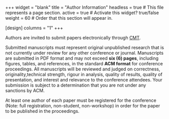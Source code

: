 +++
widget = "blank" 
title = "Author Information"
headless = true  # This file represents a page section.
active = true  # Activate this widget? true/false
weight = 60  # Order that this section will appear in.

[design]
columns = "1"
+++

Authors are invited to submit papers electronically through [CMT](https://cmt3.research.microsoft.com/QSERV2023/Track/1/Submission/Create).

Submitted manuscripts must represent original unpublished research that is not currently under review for any other conference or journal. Manuscripts are submitted in PDF format and may not exceed **six (6) pages**, including figures, tables, and references, in the standard **ACM format** for conference proceedings. All manuscripts will be reviewed and judged on correctness, originality,technical strength, rigour in analysis, quality of results, quality of presentation, and interest and relevance to the conference attendees. Your submission is subject to a determination that you are not under any sanctions by ACM. 

At least one author of each paper must be registered for the conference (Note: full registration, non-student, non-workshop) in order for the paper to be published in the proceedings.



